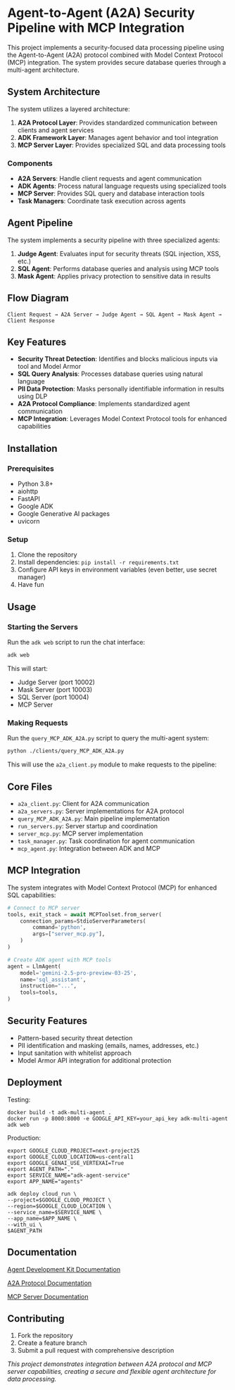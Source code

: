 # Agent-to-Agent (A2A) Security Pipeline with MCP Integration

This project implements a security-focused data processing pipeline using the Agent-to-Agent (A2A) protocol combined with Model Context Protocol (MCP) integration. The system provides secure database queries through a multi-agent architecture.

## System Architecture

The system utilizes a layered architecture:

1. **A2A Protocol Layer**: Provides standardized communication between clients and agent services
2. **ADK Framework Layer**: Manages agent behavior and tool integration
3. **MCP Server Layer**: Provides specialized SQL and data processing tools

### Components

- **A2A Servers**: Handle client requests and agent communication
- **ADK Agents**: Process natural language requests using specialized tools
- **MCP Server**: Provides SQL query and database interaction tools
- **Task Managers**: Coordinate task execution across agents

## Agent Pipeline

The system implements a security pipeline with three specialized agents:

1. **Judge Agent**: Evaluates input for security threats (SQL injection, XSS, etc.)
2. **SQL Agent**: Performs database queries and analysis using MCP tools
3. **Mask Agent**: Applies privacy protection to sensitive data in results

## Flow Diagram

```
Client Request → A2A Server → Judge Agent → SQL Agent → Mask Agent → Client Response
```

## Key Features

- **Security Threat Detection**: Identifies and blocks malicious inputs via tool and Model Armor
- **SQL Query Analysis**: Processes database queries using natural language
- **PII Data Protection**: Masks personally identifiable information in results using DLP
- **A2A Protocol Compliance**: Implements standardized agent communication
- **MCP Integration**: Leverages Model Context Protocol tools for enhanced capabilities

## Installation

### Prerequisites

- Python 3.8+
- aiohttp
- FastAPI
- Google ADK
- Google Generative AI packages
- uvicorn

### Setup

1. Clone the repository
2. Install dependencies: `pip install -r requirements.txt`
3. Configure API keys in environment variables (even better, use secret manager)
4. Have fun

## Usage

### Starting the Servers

Run the `adk web` script to run the chat interface:

```bash
adk web
```

This will start:
- Judge Server (port 10002)
- Mask Server (port 10003)
- SQL Server (port 10004)
- MCP Server


### Making Requests

Run the `query_MCP_ADK_A2A.py` script to query the multi-agent system:

```bash
python ./clients/query_MCP_ADK_A2A.py
```

This will use the `a2a_client.py` module to make requests to the pipeline:


## Core Files

- `a2a_client.py`: Client for A2A communication
- `a2a_servers.py`: Server implementations for A2A protocol
- `query_MCP_ADK_A2A.py`: Main pipeline implementation
- `run_servers.py`: Server startup and coordination
- `server_mcp.py`: MCP server implementation
- `task_manager.py`: Task coordination for agent communication
- `mcp_agent.py`: Integration between ADK and MCP

## MCP Integration

The system integrates with Model Context Protocol (MCP) for enhanced SQL capabilities:

```python
# Connect to MCP server
tools, exit_stack = await MCPToolset.from_server(
    connection_params=StdioServerParameters(
        command='python',
        args=["server_mcp.py"],
    )
)

# Create ADK agent with MCP tools
agent = LlmAgent(
    model='gemini-2.5-pro-preview-03-25',
    name='sql_assistant',
    instruction="...",
    tools=tools,
)
```

## Security Features

- Pattern-based security threat detection
- PII identification and masking (emails, names, addresses, etc.)
- Input sanitation with whitelist approach
- Model Armor API integration for additional protection


## Deployment

Testing:

```
docker build -t adk-multi-agent .
docker run -p 8000:8000 -e GOOGLE_API_KEY=your_api_key adk-multi-agent adk web
```

Production:

```
export GOOGLE_CLOUD_PROJECT=next-project25
export GOOGLE_CLOUD_LOCATION=us-central1
export GOOGLE_GENAI_USE_VERTEXAI=True
export AGENT_PATH="."
export SERVICE_NAME="adk-agent-service"
export APP_NAME="agents"
```

```
adk deploy cloud_run \
--project=$GOOGLE_CLOUD_PROJECT \
--region=$GOOGLE_CLOUD_LOCATION \
--service_name=$SERVICE_NAME \
--app_name=$APP_NAME \
--with_ui \
$AGENT_PATH
```


## Documentation

[Agent Development Kit Documentation](https://google.github.io/adk-docs/)

[A2A Protocol Documentation](https://google.github.io/A2A/#/documentation)

[MCP Server Documentation](https://modelcontextprotocol.io/introduction)


## Contributing

1. Fork the repository
2. Create a feature branch
3. Submit a pull request with comprehensive description


*This project demonstrates integration between A2A protocol and MCP server capabilities, creating a secure and flexible agent architecture for data processing.*
